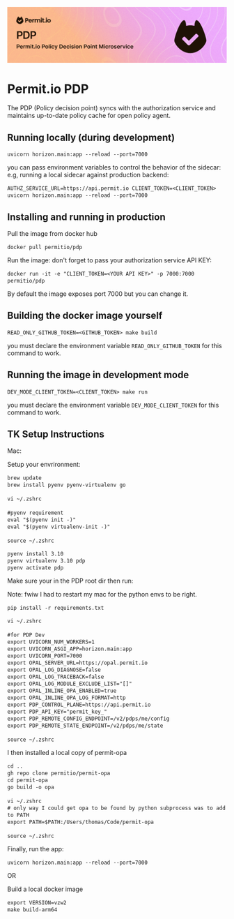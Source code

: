 ![PDP.png](imgs/PDP.png)
# Permit.io PDP
The PDP (Policy decision point) syncs with the authorization service and maintains up-to-date policy cache for open policy agent.

## Running locally (during development)
```
uvicorn horizon.main:app --reload --port=7000
```

you can pass environment variables to control the behavior of the sidecar:
e.g, running a local sidecar against production backend:
```
AUTHZ_SERVICE_URL=https://api.permit.io CLIENT_TOKEN=<CLIENT_TOKEN> uvicorn horizon.main:app --reload --port=7000
```

## Installing and running in production

Pull the image from docker hub
```
docker pull permitio/pdp
```

Run the image: don't forget to pass your authorization service API KEY:
```
docker run -it -e "CLIENT_TOKEN=<YOUR API KEY>" -p 7000:7000 permitio/pdp
```

By default the image exposes port 7000 but you can change it.

## Building the docker image yourself
```
READ_ONLY_GITHUB_TOKEN=<GITHUB_TOKEN> make build
```
you must declare the environment variable `READ_ONLY_GITHUB_TOKEN` for this command to work.

## Running the image in development mode
```
DEV_MODE_CLIENT_TOKEN=<CLIENT_TOKEN> make run
```
you must declare the environment variable `DEV_MODE_CLIENT_TOKEN` for this command to work.





## TK Setup Instructions
Mac: 

Setup your envrironment:
```
brew update
brew install pyenv pyenv-virtualenv go

vi ~/.zshrc

#pyenv requirement
eval "$(pyenv init -)"
eval "$(pyenv virtualenv-init -)"

source ~/.zshrc

```
``` 
pyenv install 3.10
pyenv virtualenv 3.10 pdp
pyenv activate pdp 
```
Make sure your in the PDP root dir then run:

Note: fwiw I had to restart my mac for the python envs to be right. 
```
pip install -r requirements.txt
```
```
vi ~/.zshrc

#for PDP Dev
export UVICORN_NUM_WORKERS=1
export UVICORN_ASGI_APP=horizon.main:app
export UVICORN_PORT=7000
export OPAL_SERVER_URL=https://opal.permit.io
export OPAL_LOG_DIAGNOSE=false
export OPAL_LOG_TRACEBACK=false
export OPAL_LOG_MODULE_EXCLUDE_LIST="[]"
export OPAL_INLINE_OPA_ENABLED=true
export OPAL_INLINE_OPA_LOG_FORMAT=http
export PDP_CONTROL_PLANE=https://api.permit.io
export PDP_API_KEY="permit_key_"
export PDP_REMOTE_CONFIG_ENDPOINT=/v2/pdps/me/config
export PDP_REMOTE_STATE_ENDPOINT=/v2/pdps/me/state

source ~/.zshrc

```
I then installed a local copy of permit-opa
```
cd ..
gh repo clone permitio/permit-opa
cd permit-opa
go build -o opa

vi ~/.zshrc
# only way I could get opa to be found by python subprocess was to add to PATH
export PATH=$PATH:/Users/thomas/Code/permit-opa

source ~/.zshrc
```



Finally, run the app:
```
uvicorn horizon.main:app --reload --port=7000
```

OR

Build a local docker image
```
export VERSION=vzw2
make build-arm64   
```